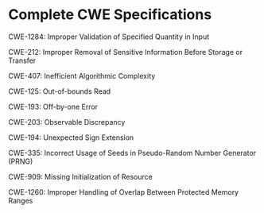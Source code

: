 

# Complete CWE Specifications

CWE-1284: Improper Validation of Specified Quantity in Input

CWE-212: Improper Removal of Sensitive Information Before Storage or Transfer

CWE-407: Inefficient Algorithmic Complexity

CWE-125: Out-of-bounds Read

CWE-193: Off-by-one Error

CWE-203: Observable Discrepancy

CWE-194: Unexpected Sign Extension

CWE-335: Incorrect Usage of Seeds in Pseudo-Random Number Generator (PRNG)

CWE-909: Missing Initialization of Resource

CWE-1260: Improper Handling of Overlap Between Protected Memory Ranges